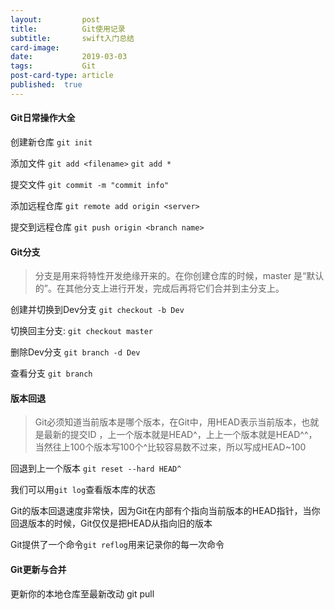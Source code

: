 ```yaml
---
layout:         post
title:         	Git使用记录
subtitle:       swift入门总结
card-image:  
date:           2019-03-03
tags:           Git
post-card-type: article
published:	true
---
```




#### Git日常操作大全
创建新仓库
`git init`

添加文件
`git add <filename>`
`git add *`

提交文件
`git commit -m "commit info"`

添加远程仓库
`git remote add origin <server>`

提交到远程仓库
`git push origin <branch name>`

#### Git分支
 > 分支是用来将特性开发绝缘开来的。在你创建仓库的时候，master 是“默认的”。在其他分支上进行开发，完成后再将它们合并到主分支上。

 创建并切换到Dev分支
`git checkout -b Dev`

切换回主分支:
`git checkout master`

删除Dev分支
`git branch -d Dev`

查看分支
`git branch`

#### 版本回退
> Git必须知道当前版本是哪个版本，在Git中，用HEAD表示当前版本，也就是最新的提交ID ，上一个版本就是HEAD\^，上上一个版本就是HEAD\^\^，当然往上100个版本写100个\^比较容易数不过来，所以写成HEAD~100

回退到上一个版本
`git reset --hard HEAD^`

我们可以用`git log`查看版本库的状态

Git的版本回退速度非常快，因为Git在内部有个指向当前版本的HEAD指针，当你回退版本的时候，Git仅仅是把HEAD从指向旧的版本

Git提供了一个命令`git reflog`用来记录你的每一次命令



#### Git更新与合并
更新你的本地仓库至最新改动
git pull 



